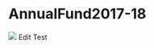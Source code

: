 # AnnualFund2017-18

<a href="https://zenhub.com"><img src="https://raw.githubusercontent.com/ZenHubIO/support/master/zenhub-badge.png"></a>
Edit Test
